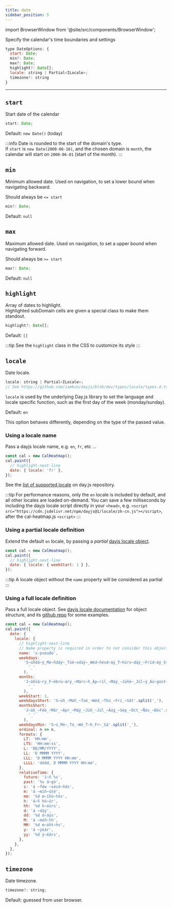```yaml
---
title: date
sidebar_position: 5
---
```


import BrowserWindow from '@site/src/components/BrowserWindow';

Specify the calendar's time boundaries and settings

```js
type DateOptions: {
  start: Date;
  min?: Date;
  max?: Date;
  highlight?: Date[];
  locale: string | Partial<ILocale>;
  timezone?: string
}
```

<hr />

## `start`

Start date of the calendar

```js
start: Date;
```

Default: `new Date()` (today)

:::info
Date is rounded to the start of the domain's type.  
If `start` is `new Date(2000-06-16)`, and the chosen domain is `month`, the
calendar will start on `2000-06-01` (start of the month).
:::

## `min`

Minimum allowed date.
Used on navigation, to set a lower bound when navigating backward.

Should always be `<= start`

```js
min?: Date;
```

Default: `null`

## `max`

Maximum allowed date.
Used on navigation, to set a upper bound when navigating forward.

Should always be `>= start`

```js
max?: Date;
```

Default: `null`

## `highlight`

Array of dates to highlight.  
Highlighted subDomain cells are given a special class to make them standout.

```js
highlight?: Date[];
```

Default: `[]`

:::tip
See the `highlight` class in the CSS to customize its style
:::

## `locale`

Date locale.

```js
locale: string | Partial<ILocale>;
// See https://github.com/iamkun/dayjs/blob/dev/types/locale/types.d.ts for ILocale definition
```

`locale` is used by the underlying Day.js library to set the language
and locale specific function, such as the first day of the week (monday/sunday).

Default: `en`

This option behaves differently, depending on the type of the passed value.

### Using a locale name

Pass a dayjs locale name, e.g. `en`, `fr`, etc ...

```js title="Using the french locale"
const cal = new CalHeatmap();
cal.paint({
  // highlight-next-line
  date: { locale: 'fr' },
});
```

See the [list of supported locale](https://github.com/iamkun/dayjs/tree/dev/src/locale) on day.js repository.

:::tip
For performance reasons, only the `en` locale is included by default, and
all other locales are loaded on-demand. You can save a few milliseconds by
including the dayjs locale script directly in your `<head>`, e.g. `<script src="https://cdn.jsdelivr.net/npm/dayjs@1/locale/zh-cn.js"></script>`, after the cal-heatmap.js `<script>`
:::

### Using a partial locale definition

Extend the default `en` locale, by passing a _partial_ [dayjs locale object](https://day.js.org/docs/en/customization/customization).

```js title="Change the start of the week to monday"
const cal = new CalHeatmap();
cal.paint({
  // highlight-next-line
  date: { locale: { weekStart: 1 } },
});
```

:::tip
A locale object without the `name` property will be considered as partial
:::

### Using a full locale definition

Pass a full locale object. See [dayjs locale documentation](https://day.js.org/docs/en/customization/customization) for object structure,
and its [github repo](https://github.com/iamkun/dayjs/tree/dev/src/locale) for some examples.

```js title="Pass a full custom locale"
const cal = new CalHeatmap();
cal.paint({
  date: {
    locale: {
      // highlight-next-line
      // Name property is required in order to not consider this object as partial
      name: 'x-pseudo',
      weekdays:
        'S~úñdá~ý_Mó~ñdáý~_Túé~sdáý~_Wéd~ñésd~áý_T~húrs~dáý_~Fríd~áý_S~átúr~dáý'.split(
          '_'
        ),
      months:
        'J~áñúá~rý_F~ébrú~árý_~Márc~h_Áp~ríl_~Máý_~Júñé~_Júl~ý_Áú~gúst~_Sép~témb~ér_Ó~ctób~ér_Ñ~óvém~bér_~Décé~mbér'.split(
          '_'
        ),
      weekStart: 1,
      weekdaysShort: 'S~úñ_~Móñ_~Túé_~Wéd_~Thú_~Frí_~Sát'.split('_'),
      monthsShort:
        'J~áñ_~Féb_~Már_~Ápr_~Máý_~Júñ_~Júl_~Áúg_~Sép_~Óct_~Ñóv_~Déc'.split(
          '_'
        ),
      weekdaysMin: 'S~ú_Mó~_Tú_~Wé_T~h_Fr~_Sá'.split('_'),
      ordinal: n => n,
      formats: {
        LT: 'HH:mm',
        LTS: 'HH:mm:ss',
        L: 'DD/MM/YYYY',
        LL: 'D MMMM YYYY',
        LLL: 'D MMMM YYYY HH:mm',
        LLLL: 'dddd, D MMMM YYYY HH:mm',
      },
      relativeTime: {
        future: 'í~ñ %s',
        past: '%s á~gó',
        s: 'á ~féw ~sécó~ñds',
        m: 'á ~míñ~úté',
        mm: '%d m~íñú~tés',
        h: 'á~ñ hó~úr',
        hh: '%d h~óúrs',
        d: 'á ~dáý',
        dd: '%d d~áýs',
        M: 'á ~móñ~th',
        MM: '%d m~óñt~hs',
        y: 'á ~ýéár',
        yy: '%d ý~éárs',
      },
    },
  },
});
```

## `timezone`

Date timezone.

```js
timezone?: string;
```

Default: guessed from user browser.
